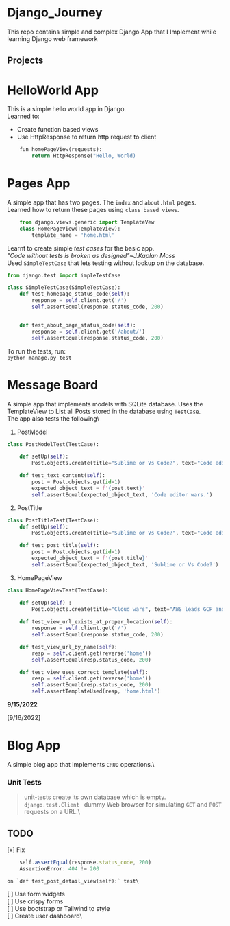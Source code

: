# Django_Journey
This repo contains simple and complex Django App that I Implement while learning Django web framework

## Projects
# HelloWorld App
This is a simple hello world app in Django.\
Learned to:
- Create function based views
- Use HttpResponse to return http request to client

```python
    fun homePageView(requests):
        return HttpResponse("Hello, World)
```

# Pages App
A simple app that has two pages. The `index` and `about.html` pages.\
Learned how to return these pages using `class based views`.
```python
    from django.views.generic import TemplateVew
    class HomePageView(TemplateView):
        template_name = 'home.html'
```

Learnt to create simple _test cases_ for the basic app.\
_"Code without tests is broken as designed"~J.Kaplan Moss_ \
Used `SimpleTestCase` that lets testing without lookup on the database.
```python
from django.test import impleTestCase

class SimpleTestCase(SimpleTestCase):
    def test_homepage_status_code(self):
        response = self.client.get('/')
        self.assertEqual(response.status_code, 200)


    def test_about_page_status_code(self):
        response = self.client.get('/about/')
        self.assertEqual(response.status_code, 200)
```
To run the tests, run:\
`python manage.py test`

# Message Board
A simple app that implements models with SQLite database. Uses the TemplateView to List all Posts stored in the database using `TestCase`.\
The app also tests the following\
1. PostModel
```python
class PostModelTest(TestCase):

    def setUp(self):
        Post.objects.create(title="Sublime or Vs Code?", text="Code editor wars.")

    def test_text_content(self):
        post = Post.objects.get(id=1)
        expected_object_text = f'{post.text}'
        self.assertEqual(expected_object_text, 'Code editor wars.')
```
2. PostTitle
```python
class PostTitleTest(TestCase):
    def setUp(self):
        Post.objects.create(title="Sublime or Vs Code?", text="Code editor wars.")

    def test_post_title(self):
        post = Post.objects.get(id=1)
        expected_object_text = f'{post.title}'
        self.assertEqual(expected_object_text, 'Sublime or Vs Code?')
```
3. HomePageView
```python
class HomePageViewTest(TestCase):

    def setUp(self) :
        Post.objects.create(title="Cloud wars", text="AWS leads GCP and Azure to dominate the cloud market")
    
    def test_view_url_exists_at_proper_location(self):
        response = self.client.get('/')
        self.assertEqual(response.status_code, 200)

    def test_view_url_by_name(self):
        resp = self.client.get(reverse('home'))
        self.assertEqual(resp.status_code, 200)

    def test_view_uses_correct_template(self):
        resp = self.client.get(reverse('home'))
        self.assertEqual(resp.status_code, 200)
        self.assertTemplateUsed(resp, 'home.html')
```
**9/15/2022**

[9/16/2022]
# Blog App
A simple blog app that implements `CRUD` operations.\
### Unit Tests
> unit-tests create its own database which is empty.\
`django.test.Client `  dummy Web browser for simulating `GET` and `POST` requests on a URL.\
## TODO
[x] Fix 
```javascript 
    self.assertEqual(response.status_code, 200)
    AssertionError: 404 != 200
```
    on `def test_post_detail_view(self):` test\

[ ] Use form widgets\
[ ] Use crispy forms\
[ ] Use bootstrap or Tailwind to style\
[ ] Create user dashboard\

